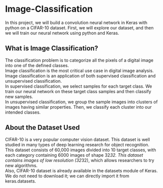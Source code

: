 # Image-Classification

In this project, we will build a convolution neural network in Keras with python on a CIFAR-10 dataset. First, we will explore our dataset, and then we will train our neural network using python and Keras.

## What is Image Classification?
The classification problem is to categorize all the pixels of a digital image into one of the defined classes.  
Image classification is the most critical use case in digital image analysis.  
Image classification is an application of both supervised classification and unsupervised classification.  
In supervised classification, we select samples for each target class. We train our neural network on these target class samples and then classify new samples.  
In unsupervised classification, we group the sample images into clusters of images having similar properties. Then, we classify each cluster into our intended classes.  

## About the Dataset Used
CIFAR-10 is a very popular computer vision dataset. This dataset is well studied in many types of deep learning research for object recognition.  
This dataset consists of 60,000 images divided into 10 target classes, with each category containing 6000 images of shape 32*32. This dataset contains images of low resolution (32*32), which allows researchers to try new algorithms.  
Also, CIFAR-10 dataset is already available in the datasets module of Keras. We do not need to download it; we can directly import it from keras.datasets.

